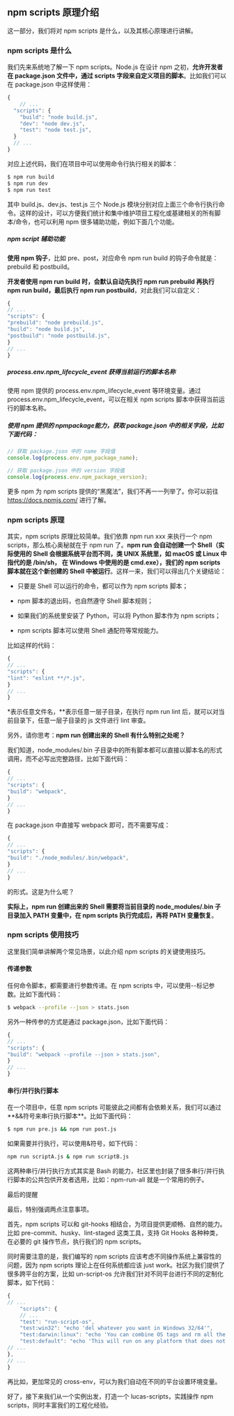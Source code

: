 ## npm scripts 原理介绍

这一部分，我们将对 npm scripts 是什么，以及其核心原理进行讲解。

### npm scripts 是什么

我们先来系统地了解一下 npm scripts。Node.js 在设计 npm 之初，**允许开发者在 package.json 文件中，通过 scripts 字段来自定义项目的脚本**。比如我们可以在 package.json 中这样使用：

```js
{
	// ...
  "scripts": {
    "build": "node build.js",
    "dev": "node dev.js",
    "test": "node test.js",
  }
  // ...
}
```

对应上述代码，我们在项目中可以使用命令行执行相关的脚本：

```sh
$ npm run build
$ npm run dev
$ npm run test
```

其中 build.js、dev.js、test.js 三个 Node.js 模块分别对应上面三个命令行执行命令。这样的设计，可以方便我们统计和集中维护项目工程化或基建相关的所有脚本/命令，也可以利用 npm 很多辅助功能，例如下面几个功能。

##### npm script 辅助功能

**使用 npm 钩子**，比如 pre、post，对应命令 npm run build 的钩子命令就是：prebuild 和 postbuild。

**开发者使用 npm run build 时，会默认自动先执行 npm run prebuild 再执行 npm run build，最后执行 npm run postbuild**，对此我们可以自定义：

```js
{
// ...
"scripts": {
"prebuild": "node prebuild.js",
"build": "node build.js",
"postbuild": "node postbuild.js",
}
// ...
}
```

##### process.env.npm_lifecycle_event 获得当前运行的脚本名称

使用 npm 提供的 process.env.npm_lifecycle_event 等环境变量。通过 process.env.npm_lifecycle_event，可以在相关 npm scripts 脚本中获得当前运行的脚本名称。

##### 使用 npm 提供的 npm*package*能力，获取 package.json 中的相关字段，比如下面代码：

```js
// 获取 package.json 中的 name 字段值
console.log(process.env.npm_package_name);

// 获取 package.json 中的 version 字段值
console.log(process.env.npm_package_version);
```

更多 npm 为 npm scripts 提供的“黑魔法”，我们不再一一列举了。你可以前往 https://docs.npmjs.com/ 进行了解。

### npm scripts 原理

其实，npm scripts 原理比较简单。我们依靠 npm run xxx 来执行一个 npm scripts，那么核心奥秘就在于 npm run 了。**npm run 会自动创建一个 Shell（实际使用的 Shell 会根据系统平台而不同，类 UNIX 系统里，如 macOS 或 Linux 中指代的是 /bin/sh， 在 Windows 中使用的是 cmd.exe），我们的 npm scripts 脚本就在这个新创建的 Shell 中被运行**。这样一来，我们可以得出几个关键结论：

- 只要是 Shell 可以运行的命令，都可以作为 npm scripts 脚本；

- npm 脚本的退出码，也自然遵守 Shell 脚本规则；

- 如果我们的系统里安装了 Python，可以将 Python 脚本作为 npm scripts；

- npm scripts 脚本可以使用 Shell 通配符等常规能力。

比如这样的代码：

```js
{
// ...
"scripts": {
"lint": "eslint **/*.js",
}
// ...
}
```

\*表示任意文件名，\*\*表示任意一层子目录，在执行 npm run lint 后，就可以对当前目录下，任意一层子目录的 js 文件进行 lint 审查。

另外，请你思考：**npm run 创建出来的 Shell 有什么特别之处呢？**

我们知道，node_modules/.bin 子目录中的所有脚本都可以直接以脚本名的形式调用，而不必写出完整路径，比如下面代码：

```js
{
// ...
"scripts": {
"build": "webpack",
}
// ...
}
```

在 package.json 中直接写 webpack 即可，而不需要写成：

```js
{
// ...
"scripts": {
"build": "./node_modules/.bin/webpack",
}
// ...
}
```

的形式。这是为什么呢？

**实际上，npm run 创建出来的 Shell 需要将当前目录的 node_modules/.bin 子目录加入 PATH 变量中，在 npm scripts 执行完成后，再将 PATH 变量恢复**。

### npm scripts 使用技巧

这里我们简单讲解两个常见场景，以此介绍 npm scripts 的关键使用技巧。

#### 传递参数

任何命令脚本，都需要进行参数传递。在 npm scripts 中，可以使用--标记参数。比如下面代码：

```sh
$ webpack --profile --json > stats.json
```

另外一种传参的方式是通过 package.json，比如下面代码：

```js
{
// ...
"scripts": {
"build": "webpack --profile --json > stats.json",
}
// ...
}
```

#### 串行/并行执行脚本

在一个项目中，任意 npm scripts 可能彼此之间都有会依赖关系，我们可以通过**&&符号来串行执行脚本**。比如下面代码：

```sh
$ npm run pre.js && npm run post.js
```

如果需要并行执行，可以使用&符号，如下代码：

```sh
npm run scriptA.js & npm run scriptB.js
```

这两种串行/并行执行方式其实是 Bash 的能力，社区里也封装了很多串行/并行执行脚本的公共包供开发者选用，比如：npm-run-all 就是一个常用的例子。

最后的提醒

最后，特别强调两点注意事项。

首先，npm scripts 可以和 git-hooks 相结合，为项目提供更顺畅、自然的能力。比如 pre-commit、husky、lint-staged 这类工具，支持 Git Hooks 各种种类，在必要的 git 操作节点，执行我们的 npm scripts。

同时需要注意的是，我们编写的 npm scripts 应该考虑不同操作系统上兼容性的问题，因为 npm scripts 理论上在任何系统都应该 just work。社区为我们提供了很多跨平台的方案，比如 un-script-os 允许我们针对不同平台进行不同的定制化脚本，如下代码：

```js
{
// ...
    "scripts": {
    // ...
    "test": "run-script-os",
    "test:win32": "echo 'del whatever you want in Windows 32/64'",
    "test:darwin:linux": "echo 'You can combine OS tags and rm all the things!'",
    "test:default": "echo 'This will run on any platform that does not have its own script'"
// ...
},
// ...
}
```

再比如，更加常见的 cross-env，可以为我们自动在不同的平台设置环境变量。

好了，接下来我们从一个实例出发，打造一个 lucas-scripts，实践操作 npm scripts，同时丰富我们的工程化经验。

